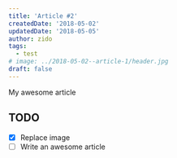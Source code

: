 ```yaml
---
title: 'Article #2'
createdDate: '2018-05-02'
updatedDate: '2018-05-05'
author: zido
tags:
  - test
# image: ../2018-05-02--article-1/header.jpg
draft: false
---
```


My awesome article

## TODO

-   [x] Replace image
-   [ ] Write an awesome article
